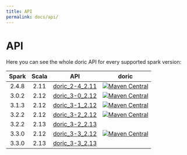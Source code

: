 ```yaml
---
title: API
permalink: docs/api/
---
```



# API

Here you can see the whole doric API for every supported spark version:

| Spark | Scala | API                                     |                                                                                  doric                                                                                  |
|:-----:|:-----:|-----------------------------------------|:-----------------------------------------------------------------------------------------------------------------------------------------------------------------------:|
| 2.4.8 | 2.11  | [doric_2-4_2.11](spark-2.4/scala-2.11/) | [![Maven Central](https://img.shields.io/maven-central/v/org.hablapps/doric_2-4_2.11)](https://mvnrepository.com/artifact/org.hablapps/doric_2-4_2.11/0.0.5) |
| 3.0.2 | 2.12  | [doric_3-0_2.12](spark-3.0/scala-2.12/) | [![Maven Central](https://img.shields.io/maven-central/v/org.hablapps/doric_3-0_2.12)](https://mvnrepository.com/artifact/org.hablapps/doric_3-0_2.12/0.0.5) |
| 3.1.3 | 2.12  | [doric_3-1_2.12](spark-3.1/scala-2.12/) | [![Maven Central](https://img.shields.io/maven-central/v/org.hablapps/doric_3-1_2.12)](https://mvnrepository.com/artifact/org.hablapps/doric_3-1_2.12/0.0.5) |
| 3.2.2 | 2.12  | [doric_3-2_2.12](spark-3.2/scala-2.12/) | [![Maven Central](https://img.shields.io/maven-central/v/org.hablapps/doric_3-2_2.12)](https://mvnrepository.com/artifact/org.hablapps/doric_3-2_2.12/0.0.5) |
| 3.2.2 | 2.13  | [doric_3-2_2.13](spark-3.2/scala-2.13/) |                                                                                                                                                                         |
| 3.3.0 | 2.12  | [doric_3-3_2.12](spark-3.3/scala-2.12/) | [![Maven Central](https://img.shields.io/maven-central/v/org.hablapps/doric_3-3_2.12)](https://mvnrepository.com/artifact/org.hablapps/doric_3-3_2.12/0.0.5) |
| 3.3.0 | 2.13  | [doric_3-3_2.13](spark-3.3/scala-2.13/) |                                                                                                                                                                         |
